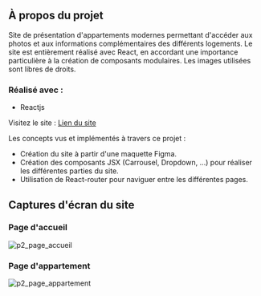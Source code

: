 ## À propos du projet

Site de présentation d'appartements modernes permettant d'accéder aux photos et aux informations complémentaires des différents logements. Le site est entièrement réalisé avec React, en accordant une importance particulière à la création de composants modulaires. Les images utilisées sont libres de droits.

### Réalisé avec :
- Reactjs

Visitez le site : [Lien du site](https://dojando.github.io/JawadAmraoui_11_01012022/)

Les concepts vus et implémentés à travers ce projet :
* Création du site à partir d'une maquette Figma.
* Création des composants JSX (Carrousel, Dropdown, …) pour réaliser les différentes parties du site.
* Utilisation de React-router pour naviguer entre les différentes pages.

## Captures d'écran du site
### Page d'accueil
![p2_page_accueil](https://github.com/Dojando/JawadAmraoui_11_01012022/assets/50966415/05282061-1ca9-41bb-82e7-83affb3f1fb4)

### Page d'appartement
![p2_page_appartement](https://github.com/Dojando/JawadAmraoui_11_01012022/assets/50966415/0ffa776a-00d3-4fc3-a9d1-1bbd68216bfa)
